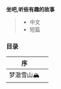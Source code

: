 **坐吧,听些有趣的故事**
> * 中文
> * 短篇



### 目录

| 序        |      |
| --------- | ---- |
| 梦澈雪山🏔️ |      |

